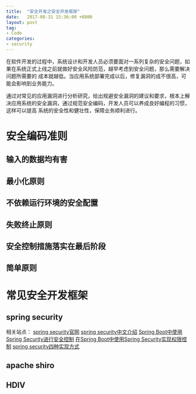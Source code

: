 ```yaml
---
title:	"安全开发之安全开发框架"
date:	2017-08-31 15:36:00 +0800
layout: post
tag: 
- Code
categories:
- security
---
```


在软件开发的过程中，系统设计和开发人员必须要面对一系列复杂的安全问题，如果在系统正式上线之前就做好安全风险防范，越早考虑到安全问题，那么需要解决问题所需要的
成本就越低。当应用系统部署完成以后，修复漏洞的成不很高，可能会影响到业务能力。

通过对常见的应用漏洞进行分析研究，给出规避安全漏洞的建议和要求，根本上解决应用系统的安全漏洞，通过规范安全编码，开发人员可以养成良好编程的习惯，这样可以提高
系统的安全性和健壮性，保障业务顺利进行。

# 安全编码准则
## 输入的数据均有害
## 最小化原则
## 不依赖运行环境的安全配置
## 失败终止原则
## 安全控制措施落实在最后阶段
## 简单原则

# 常见安全开发框架
## spring security
相关站点：
[spring security官网](https://spring.io/projects/spring-security)
[spring security中文介绍](https://vincentmi.gitbooks.io/spring-security-reference-zh/content/1_introduction.html)
[Spring Boot中使用Spring Security进行安全控制](http://blog.didispace.com/springbootsecurity/)
[在Spring Boot中使用Spring Security实现权限控制](https://blog.csdn.net/u012702547/article/details/54319508)
[spring security四种实现方式](https://blog.csdn.net/bao19901210/article/details/52574340)

## apache shiro
## HDIV

